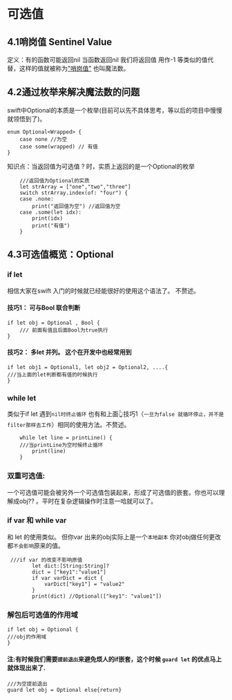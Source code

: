 # 可选值

##  4.1哨岗值 Sentinel Value
定义：有的函数可能返回nil 当函数返回nil 我们将返回值 用作-1 等类似的值代替，这样的值就被称为["哨岗值"](https://en.wikipedia.org/wiki/Sentinel_value) 也叫魔法数。



## 4.2通过枚举来解决魔法数的问题
swift中Optional的本质是一个枚举(目前可以先不具体思考，等以后的项目中慢慢就领悟到了)。

    enum Optional<Wrapped> {
        case none //为空
        case some(wrapped) // 有值
    }
    

知识点：当返回值为可选值 ? 时，实质上返回的是一个Optional的枚举

        ///返回值为Optional的实质
        let strArray = ["one","two","three"]
        switch strArray.index(of: "four") {
        case .none:
            print("返回值为空") //返回值为空
        case .some(let idx):
            print(idx)
            print("有值")
        }

## 4.3可选值概览：Optional

### if let  
相信大家在swift 入门的时候就已经能很好的使用这个语法了。 不赘述。

#### 技巧1： 可与Bool 联合判断
    if let obj = Optional , Bool {
        /// 前面有值且后面Bool为true执行
    }

#### 技巧2： 多let 并列。 这个在开发中也经常用到

    if let obj1 = Optional1, let obj2 = Optional2, ....{
    ///当上面的let判断都有值的时候执行
    }


### while let 
类似于if let 遇到```nil时终止循环```
也有和上面👆技巧1（```一旦为false 就循环停止，并不是filter那样去工作```）相同的使用方法。不赘述。
      
        while let line = printLine() {
        ///当printLine为空时候终止循环
            print(line)
        }


### 双重可选值:
一个可选值可能会被另外一个可选值包装起来，形成了可选值的嵌套。你也可以理解成obj?? 。平时在复杂逻辑操作时注意一哈就可以了。

### if var 和 while var
和 let 的使用类似。 但你var 出来的obj实际上是一个```本地副本```  你对obj做任何更改都```不会影响```原来的值。
 
     ///if var 的改变不影响原值
            let dict:[String:String]?
            dict = ["key1":"value1"]
            if var varDict = dict {
                varDict["key1"] = "value2"
            }
            print(dict) //Optional(["key1": "value1"])


### 解包后可选值的作用域
    if let obj = Optional {
    ///obj的作用域
    }

#### 注:有时候我们需要```提前退出```来避免烦人的if嵌套，这个时候 ```guard let``` 的优点马上就体现出来了.

    ///为空提前退出
    guard let obj = Optional else{return}


